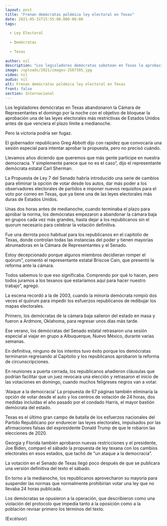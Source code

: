 ```yaml
---
layout: post
title: "Frenan demócratas polémica ley electoral en Texas"
date: 2021-05-31T15:55:00.000-06:00
tags:
  
  - Ley Electoral
  
  - Demócratas
  
  - Texas
  
author: nil
description: "Los legisladores demócratas sabotean en Texas la aprobación una de las leyes electorales más restrictivas de EU, rompiendo el quórum en la Cámara de Representantes"
image: /uploads/2021/images-2587305.jpg
video: nil
audio: nil
alt: Frenan demócratas polémica ley electoral en Texas
front: false
section: Internacional
---
```


Los legisladores demócratas en Texas abandonaron la Cámara de Representantes el domingo por la noche con el objetivo de bloquear la aprobación una de las leyes electorales más restrictivas de Estados Unidos antes de que venciera el plazo límite a medianoche.

Pero la victoria podría ser fugaz.

El gobernador republicano Greg Abbott dijo con rapidez que convocaría una sesión especial para intentar aprobar la propuesta, pero no precisó cuándo.

Llevamos años diciendo que queremos que más gente participe en nuestra democracia. Y simplemente parece que no es el caso”, dijo el representante demócrata estatal Carl Sherman.

La Propuesta de Ley 7 del Senado habría introducido una serie de cambios para eliminar la opción de votar desde los autos, dar más poder a los observadores electorales de partidos e imponer nuevos requisitos para el voto por correo en Texas, que ya tiene una de las leyes electorales más duras de Estados Unidos.

Unas dos horas antes de medianoche, cuando terminaba el plazo para aprobar la norma, los demócratas empezaron a abandonar la cámara baja en grupos cada vez más grandes, hasta dejar a los republicanos sin el quorum necesario para celebrar la votación definitiva.

Fue una derrota poco habitual para los republicanos en el capitolio de Texas, donde controlan todas las instancias del poder y tienen mayorías abrumadoras en la Cámara de Representantes y el Senado.

Estoy decepcionado porque algunos miembros decidieran romper el quórum”, comentó el representante estatal Briscoe Cain, que presentó la reforma ante la cámara.

Todos sabemos lo que eso significaba. Comprendo por qué lo hacen, pero todos juramos a los texanos que estaríamos aquí para hacer nuestro trabajo”, agregó.

La escena recordó a la de 2003, cuando la minoría demócrata rompió dos veces el quórum para impedir los esfuerzos republicanos de redibujar los mapas electorales.

Primero, los demócratas de la cámara baja salieron del estado en masa y fueron a Ardmore, Oklahoma, para regresar unos días más tarde.

Ese verano, los demócratas del Senado estatal retrasaron una sesión especial al viajar en grupo a Albuquerque, Nuevo México, durante varias semanas.

En definitiva, ninguno de los intentos tuvo éxito porque los demócratas terminaron regresando al Capitolio y los republicanos aprobaron la reforma de circunscripciones.

En reuniones a puerta cerrada, los republicanos añadieron cláusulas que podrían facilitar que un juez revocara una elección y retrasaron el inicio de las votaciones en domingo, cuando muchos feligreses negros van a votar.

'Ataque a la democracia'
La propuesta de 67 páginas también eliminaría la opción de votar desde el auto y los centros de votación de 24 horas, dos medidas incluidas el año pasado por el condado Harris, el mayor bastión demócrata del estado.

Texas es el último gran campo de batalla de los esfuerzos nacionales del Partido Republicano por endurecer las leyes electorales, impulsados por las afirmaciones falsas del expresidente Donald Trump de que le robaron las elecciones de 2020.

Georgia y Florida también aprobaron nuevas restricciones y el presidente, Joe Biden, comparó el sábado la propuesta de ley texana con los cambios electorales en esos estados, que tachó de “un ataque a la democracia”.

La votación en el Senado de Texas llegó poco después de que se publicara una versión definitiva del texto el sábado.

En torno a la medianoche, los republicanos aprovecharon su mayoría para suspender las normas que normalmente prohibirían votar una ley que no llevaba 24 horas publicada.

Los demócratas se opusieron a la operación, que describieron como una violación del protocolo que impedía tanto a la oposición como a la población revisar primero los términos del texto.

(Excélsior)
